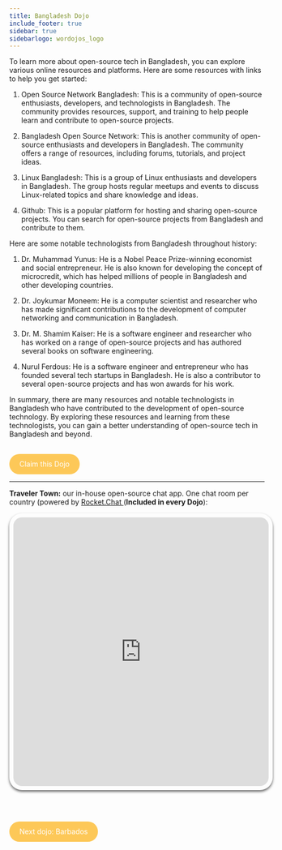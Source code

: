 ```yaml
---
title: Bangladesh Dojo
include_footer: true
sidebar: true
sidebarlogo: wordojos_logo
---
```


To learn more about open-source tech in Bangladesh, you can explore various online resources and platforms. Here are some resources with links to help you get started:

1.  Open Source Network Bangladesh: This is a community of open-source enthusiasts, developers, and technologists in Bangladesh. The community provides resources, support, and training to help people learn and contribute to open-source projects.
    
2.  Bangladesh Open Source Network: This is another community of open-source enthusiasts and developers in Bangladesh. The community offers a range of resources, including forums, tutorials, and project ideas.
    
3.  Linux Bangladesh: This is a group of Linux enthusiasts and developers in Bangladesh. The group hosts regular meetups and events to discuss Linux-related topics and share knowledge and ideas.
    
4.  Github: This is a popular platform for hosting and sharing open-source projects. You can search for open-source projects from Bangladesh and contribute to them.
    

Here are some notable technologists from Bangladesh throughout history:

1.  Dr. Muhammad Yunus: He is a Nobel Peace Prize-winning economist and social entrepreneur. He is also known for developing the concept of microcredit, which has helped millions of people in Bangladesh and other developing countries.
    
2.  Dr. Joykumar Moneem: He is a computer scientist and researcher who has made significant contributions to the development of computer networking and communication in Bangladesh.
    
3.  Dr. M. Shamim Kaiser: He is a software engineer and researcher who has worked on a range of open-source projects and has authored several books on software engineering.
    
4.  Nurul Ferdous: He is a software engineer and entrepreneur who has founded several tech startups in Bangladesh. He is also a contributor to several open-source projects and has won awards for his work.
    

In summary, there are many resources and notable technologists in Bangladesh who have contributed to the development of open-source technology. By exploring these resources and learning from these technologists, you can gain a better understanding of open-source tech in Bangladesh and beyond.

<br>
<html>
  <head>
    <style>
      .button {
        display: inline-block;
        padding: 20px 20px;
        text-align: center;
        text-decoration: none;
        color: #ffffff;
        background-color: #FDC858;
        border-radius: 33px;
        outline: none;
        line-height:  0%;
      }
    </style>
  </head>
  <body>
    <a class="button" href="https://blog.workdojos.com/Bangladesh" target="_blank">Claim this Dojo</a>
  </body>
</html>
<br>

---


**Traveler Town:**   our in-house open-source chat app.  One chat room per country (powered by <a href="https://rocket.chat" >Rocket.Chat </a>  (**Included in every Dojo**):  

<iframe src="https://chat.traveler.town/channel/Bangladesh" style="width: 100%;height: 530px;padding: 8px; box-shadow: 0 3px 5px rgba(0,0,0,.6);border-radius: 25px;overflow: hidden;border: none;" align="middle"></iframe>


<br><br>

<html>
  <head>
    <style>
      .button {
        display: inline-block;
        padding: 20px 20px;
        text-align: center;
        text-decoration: none;
        color: #ffffff;
        background-color: #FDC858;
        border-radius: 33px;
        outline: none;
        line-height:  %;
      }
    </style>
  </head>
  <body>
    <a class="button" href="https://workdojos.com/Barbados">Next dojo:  Barbados</a>
  </body>
</html>
